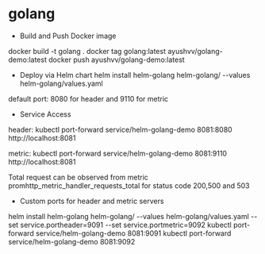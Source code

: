 # golang

* Build and Push Docker image

docker build -t golang .
docker tag golang:latest ayushvv/golang-demo:latest
docker push ayushvv/golang-demo:latest      


* Deploy via Helm chart 
helm install  helm-golang  helm-golang/ --values  helm-golang/values.yaml

default port: 
8080 for header and 9110 for metric


* Service Access

header:
kubectl port-forward service/helm-golang-demo 8081:8080 
http://localhost:8081

metric:
kubectl port-forward service/helm-golang-demo 8081:9110 
http://localhost:8081


Total request can be observed from metric 
promhttp_metric_handler_requests_total for status code 200,500 and 503



* Custom ports for header and metric servers

helm install  helm-golang  helm-golang/ --values  helm-golang/values.yaml --set service.portheader=9091 --set service.portmetric=9092
kubectl port-forward service/helm-golang-demo 8081:9091 
kubectl port-forward service/helm-golang-demo 8081:9092 